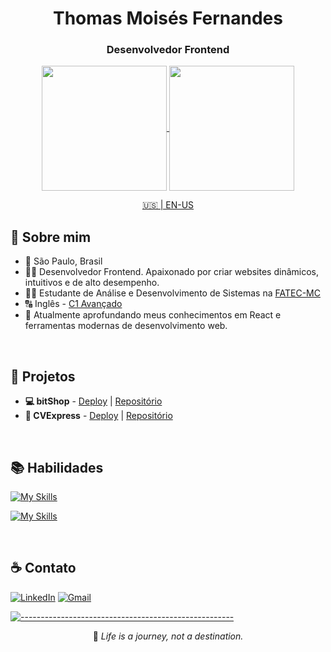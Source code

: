<div align="center">

# Thomas Moisés Fernandes

### Desenvolvedor Frontend

<a href="https://youtu.be/dQw4w9WgXcQ">
  <img height=200 align="center" src="https://github-readme-stats.vercel.app/api?username=thomasmfx&hide_border=true&theme=github_dark_dimmed&rank_icon=github&show_icons=true" />
</a>
<a href="https://youtu.be/dQw4w9WgXcQ">
  <img height=200 align="center" src="https://github-readme-stats.vercel.app/api/top-langs/?username=thomasmfx&layout=compact&theme=github_dark_dimmed&hide_border=true&card_width=320" />
</a>

<br>

[🇺🇸 | EN-US](https://github.com/thomasmfx/thomasmfx/blob/main/README-en.md)

</div>

## 📜 Sobre mim

- 📍 São Paulo, Brasil
- 👨‍💻 Desenvolvedor Frontend. Apaixonado por criar websites dinâmicos, intuitivos e de alto desempenho.
- 👨‍🎓 Estudante de Análise e Desenvolvimento de Sistemas na [FATEC-MC](https://www.fatecmogidascruzes.com.br/)
- 🔠 Inglês - [C1 Avançado](https://cert.efset.org/jd3519)
- 🌱 Atualmente aprofundando meus conhecimentos em React e ferramentas modernas de desenvolvimento web.

<br>

## 🚀 Projetos

- **💻 bitShop** - [Deploy](https://bitshop-tech.vercel.app/) | [Repositório](https://github.com/thomasmfx/bitshop) <br>
- **💼 CVExpress** - [Deploy](https://cvexpress-rose.vercel.app/) | [Repositório](https://github.com/thomasmfx/cvexpress)

<br>

## 📚 Habilidades
[![My Skills](https://skillicons.dev/icons?i=js,html,css,react,styledcomponents)](https://skillicons.dev)

[![My Skills](https://skillicons.dev/icons?i=git,jest,npm,linux,webpack,vite,vitest,vercel)](https://skillicons.dev)

<br>

## ☕ Contato
<div align="left">

[![LinkedIn](https://img.shields.io/badge/LinkedIn-0077B5?style=for-the-badge&logo=linkedin&logoColor=white)](https://www.linkedin.com/in/thomas-moises-fernandes/)
[![Gmail](https://img.shields.io/badge/gmail-%23DD0031.svg?&style=for-the-badge&logo=gmail&logoColor=white)](mailto:thomasmoisesf@gmail.com)

</div>

[![-----------------------------------------------------](https://raw.githubusercontent.com/andreasbm/readme/master/assets/lines/colored.png)](#table-of-contents)

<div align="center">

📝 *Life is a journey, not a destination.*

</div>
